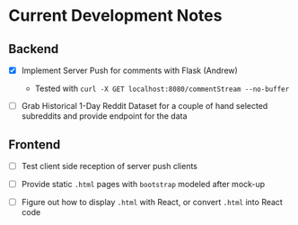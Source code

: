 Current Development Notes
=========================

## Backend

- [x] Implement Server Push for comments with Flask (Andrew)
    * Tested with `curl -X GET localhost:8080/commentStream --no-buffer`

- [ ] Grab Historical 1-Day Reddit Dataset for a couple of hand selected subreddits and provide endpoint for the data

## Frontend

- [ ] Test client side reception of server push clients

- [ ] Provide static `.html` pages with `bootstrap` modeled after mock-up

- [ ] Figure out how to display `.html` with React, or convert `.html` into React code
